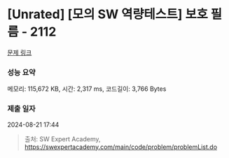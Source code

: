 # [Unrated] [모의 SW 역량테스트] 보호 필름 - 2112 

[문제 링크](https://swexpertacademy.com/main/code/problem/problemDetail.do?contestProbId=AV5V1SYKAaUDFAWu) 

### 성능 요약

메모리: 115,672 KB, 시간: 2,317 ms, 코드길이: 3,766 Bytes

### 제출 일자

2024-08-21 17:44



> 출처: SW Expert Academy, https://swexpertacademy.com/main/code/problem/problemList.do
